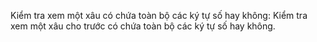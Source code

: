 Kiểm tra xem một xâu có chứa toàn bộ các ký tự số hay không: Kiểm tra xem một xâu cho trước có chứa toàn bộ các ký tự số hay không.